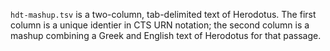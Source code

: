 
`hdt-mashup.tsv` is a two-column, tab-delimited text of Herodotus.  The first column is a unique identier in CTS URN notation;  the second column is a mashup combining a Greek and English text of Herodotus for that passage.
